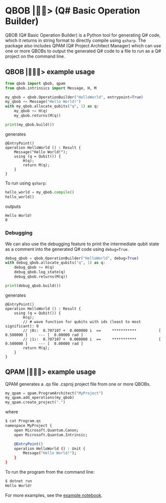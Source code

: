 # QBOB |👷‍♀️> (Q# Basic Operation Builder)

QBOB (Q# Basic Operation Builder) is a Python tool for generating Q# code, which it returns in string format to directly compile using `qsharp`. The package also includes QPAM (Q# Project Architect Manager) which can use one or more QBOBs to output the generated Q# code to a file to run as a Q# project on the command line.

## QBOB |👷🏾‍♂️> example usage

```python
from qbob import qbob, qpam
from qbob.intrinsics import Message, H, M

my_qbob = qbob.OperationBuilder("HelloWorld", entrypoint=True)
my_qbob += Message("Hello World!")
with my_qbob.allocate_qubits("q", 1) as q:
    my_qbob += H(q)
    my_qbob.returns(M(q))

print(my_qbob.build())
```

generates

```qsharp
@EntryPoint()
operation HelloWorld () : Result {
    Message("Hello World!");
    using (q = Qubit()) {
        H(q);
        return M(q);
    }
}
```

To run using `qsharp`:

```python
hello_world = my_qbob.compile()
hello_world()
```

outputs

```bash
Hello World!
0
```

### Debugging

We can also use the debugging feature to print the intermediate qubit state as a comment into the generated Q# code using `debug=True`.

```python
debug_qbob = qbob.OperationBuilder("HelloWorld", debug=True)
with debug_qbob.allocate_qubits("q", 1) as q:
    debug_qbob += H(q)
    debug_qbob.log_state(q)
    debug_qbob.returns(M(q))

print(debug_qbob.build())
```

generates

```qsharp
@EntryPoint()
operation HelloWorld () : Result {
    using (q = Qubit()) {
        H(q);
        // # wave function for qubits with ids (least to most significant): 0
        // ∣0❭:	 0.707107 +  0.000000 i	 == 	***********          [ 0.500000 ]     --- [  0.00000 rad ]
        // ∣1❭:	 0.707107 +  0.000000 i	 == 	***********          [ 0.500000 ]     --- [  0.00000 rad ]
        return M(q);
    }
}
```

## QPAM |👷🏻‍♀️> example usage

QPAM generates a .qs file .csproj project file from one or more QBOBs.

```python
my_qpam = qpam.ProgramArchitect("MyProject")
my_qpam.add_operations(my_qbob)
my_qpam.create_project(".")
```

where

```bash
$ cat Program.qs
namespace MyProject {
    open Microsoft.Quantum.Canon;
    open Microsoft.Quantum.Intrinsic;

    @EntryPoint()
    operation HelloWorld () : Unit {
        Message("Hello World!");
    }
}
```

To run the program from the command line:

```bash
$ dotnet run
Hello World!
```

For more examples, see the [example notebook](examples/qbob_101.ipynb).
